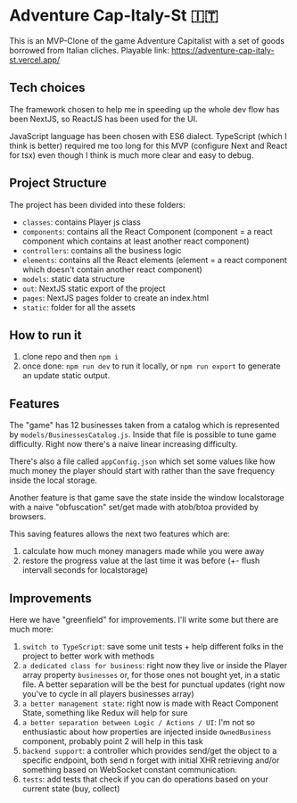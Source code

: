 # Adventure Cap-Italy-St 🇮🇹

This is an MVP-Clone of the game Adventure Capitalist with a set of goods borrowed from Italian cliches.
Playable link: https://adventure-cap-italy-st.vercel.app/

## Tech choices

The framework chosen to help me in speeding up the whole dev flow has been NextJS, so ReactJS has been used for the UI.

JavaScript language has been chosen with ES6 dialect. TypeScript (which I think is better) required me too long for this
MVP (configure Next and React for tsx) even though I think is much more clear and easy to debug.


## Project Structure

The project has been divided into these folders:
- `classes`: contains Player js class
- `components`: contains all the React Component (component = a react component which contains at least another react component)
- `controllers`: contains all the business logic 
- `elements`: contains all the React elements (element = a react component which doesn't contain another react component)
- `models`: static data structure
- `out`: NextJS static export of the project 
- `pages`: NextJS pages folder to create an index.html
- `static`: folder for all the assets

## How to run it

1. clone repo and then `npm i`
2. once done: `npm run dev` to run it locally, or `npm run export` to generate an update static output.

## Features

The "game" has 12 businesses taken from a catalog which is represented by `models/BusinessesCatalog.js`.
Inside that file is possible to tune game difficulty. Right now there's a naive linear increasing difficulty.

There's also a file called `appConfig.json` which set some values like how much money the player should start with 
rather than the save frequency inside the local storage.
 
Another feature is that game save the state inside the window localstorage with a naive "obfuscation" set/get made
with atob/btoa provided by browsers.

This saving features allows the next two features which are:
1. calculate how much money managers made while you were away
2. restore the progress value at the last time it was before (+- flush intervall seconds for localstorage) 

## Improvements

Here we have "greenfield" for improvements. I'll write some but there are much more:

1. `switch to TypeScript`: save some unit tests + help different folks in the project to better work with methods
2. `a dedicated class for business`: right now they live or inside the Player array property `businesses` or, for those ones
not bought yet, in a static file. A better separation will be the best for punctual updates (right now you've to cycle in all players businesses array)  
3. `a better management state`: right now is made with React Component State, something like Redux will help for sure
4. `a better separation between Logic / Actions / UI`: I'm not so enthusiastic about how properties are injected inside `OwnedBusiness` component, 
probably point 2 will help in this task
5. `backend support`: a controller which provides send/get the object to a specific endpoint, 
both send n forget with initial XHR retrieving and/or something based on WebSocket constant communication.
6. `tests`: add tests that check if you can do operations based on your current state (buy, collect)

  
